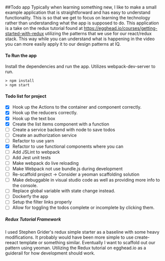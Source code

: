##Todo app
Typically when learning something new, I like to make a small example application that is straightforward and has easy to understand functionality.
This is so that we get to focus on learning the technology rather than understanding what the app is supposed to do.
This application is a take on the redux tutorial found at https://egghead.io/courses/getting-started-with-redux utilizing the patterns
that we use for our react/redux stack. This way while you can understand what is happening in the video you can more easily apply it to our
design patterns at IQ.

#### To Run the app
Install the dependencies and run the app. Utilizes webpack-dev-server to run.
```
> npm install
> npm start
```

#### Todo list for project
- [x] Hook up the Actions to the container and component correctly.
- [x] Hook up the reducers correctly.
- [x] Hook up the text box
- [x] Create the list items component with a function
- [ ] Create a service backend with node to save todos
- [ ] Create an authorization service
- [ ] Refactor to use yarn
- [x] Refactor to use functional components where you can
- [ ] Add JSLint to webpack
- [ ] Add Jest unit tests
- [ ] Make webpack do live reloading
- [ ] Make Webpack not use bundle.js during development
- [ ] Re-scaffold project -> Consider a yeoman scaffolding solution
- [ ] Make debuggable in visual studio code as well as providing more info to the console.
- [ ] Replace global variable with state change instead.
- [ ] Dockerfy the app
- [ ] Setup the filter links properly
- [ ] Allow for toggling the todos complete or incomplete by clicking them.

##### Redux Tutorial Framework
I used Stephen Grider's redux simple starter as a baseline with some heavy modifications. It probably would have been more simple to use create-reeact template or something similar.  Eventually I want to scaffold out our pattern using yeoman.
Utilizing the Redux tutorial on egghead.io as a guiderail for how development should work.
